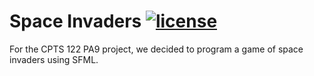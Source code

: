 # Space Invaders [![license](https://img.shields.io/github/license/DAVFoundation/captain-n3m0.svg?style=flat-square)](https://github.com/subhamb123/Chess/blob/main/LICENSE)

For the CPTS 122 PA9 project, we decided to program a game of space invaders using SFML.

